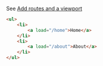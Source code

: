See [Add routes and a viewport](https://docs.aurelia.io/routing/router-tutorial#add-routes-and-a-viewport)

```html
<ul>
	<li>
		<a load="/home">Home</a>
	</li>
	<li>
		<a load="/about">About</a>
	</li>
</ul>
```

